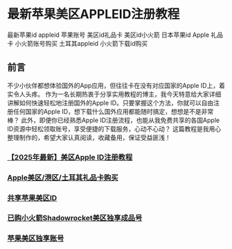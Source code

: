 # 最新苹果美区APPLEID注册教程
最新苹果id appleid 苹果账号 美区id礼品卡  美区id小火箭 日本苹果id Apple 礼品卡 小火箭账号购买 土耳其appleid 小火箭下载id购买


## 前言

不少小伙伴都想体验国外的App应用，但往往卡在没有对应国家的Apple ID上，着实令人头疼。
作为一名长期热衷于分享实用教程的博主，我今天特意给大家详细讲解如何快速轻松地注册国外的Apple ID。只要掌握这个方法，你就可以自由注册任何国家的Apple ID，想下载什么国外应用都能随时搞定，想想是不是非常棒？
此外，即便你已经熟悉Apple ID注册流程，也能从我免费共享的各国Apple ID资源中轻松领取账号，享受便捷的下载服务，心动不心动？
这篇教程是我用心整理制作的，希望大家认真阅读，收藏备用，保证受益匪浅！


### [【2025年最新】美区Apple ID注册教程](https://www.muooy.com/525.html) 

### [Apple美区/港区/土耳其礼品卡购买](https://juzixp.top/) 

### [共享苹果美区ID](https://juzixp.top/buy/21) 

### [已购小火箭Shadowrocket美区独享成品号](https://juzixp.top/buy/15) 

### [苹果美区独享账号](https://juzixp.top/buy/3) 
